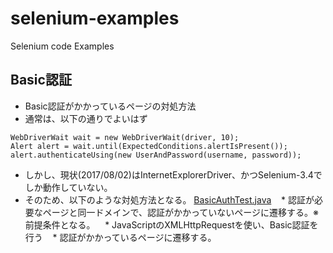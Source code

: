 # selenium-examples
Selenium code Examples

## Basic認証
* Basic認証がかかっているページの対処方法
* 通常は、以下の通りでよいはず

```
WebDriverWait wait = new WebDriverWait(driver, 10);
Alert alert = wait.until(ExpectedConditions.alertIsPresent()); 
alert.authenticateUsing(new UserAndPassword(username, password));
```

* しかし、現状(2017/08/02)はInternetExplorerDriver、かつSelenium-3.4でしか動作していない。
* そのため、以下のような対処方法となる。 [BasicAuthTest.java](https://github.com/nobutnk/selenium-examples/blob/master/src/test/java/com/nobutnk/selenium/examples/BasicAuthTest.java)
    * 認証が必要なページと同一ドメインで、認証がかかっていないページに遷移する。※前提条件となる。
    * JavaScriptのXMLHttpRequestを使い、Basic認証を行う
    * 認証がかかっているページに遷移する。

